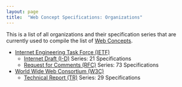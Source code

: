 ```yaml
---
layout: page
title:  "Web Concept Specifications: Organizations"
---
```


This is a list of all organizations and their specification series that are currently used to compile the list of [Web Concepts](../concepts).

* [Internet Engineering Task Force (IETF)](IETF)
  * [Internet Draft (I-D)](IETF/I-D) Series: 21 Specifications
  * [Request for Comments (RFC)](IETF/RFC) Series: 73 Specifications
* [World Wide Web Consortium (W3C)](W3C)
  * [Technical Report (TR)](W3C/TR) Series: 29 Specifications

